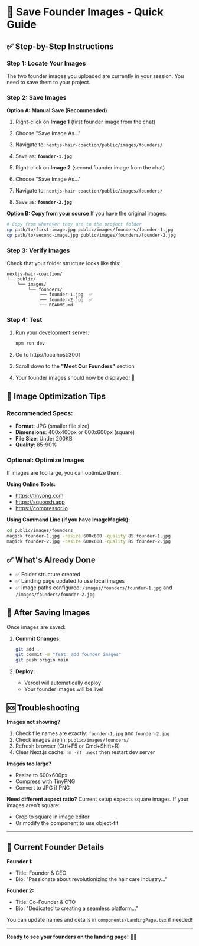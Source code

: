 # 📸 Save Founder Images - Quick Guide

## ✅ Step-by-Step Instructions

### **Step 1: Locate Your Images**
The two founder images you uploaded are currently in your session. You need to save them to your project.

### **Step 2: Save Images**

**Option A: Manual Save (Recommended)**
1. Right-click on **Image 1** (first founder image from the chat)
2. Choose "Save Image As..."
3. Navigate to: `nextjs-hair-coaction/public/images/founders/`
4. Save as: **`founder-1.jpg`**

5. Right-click on **Image 2** (second founder image from the chat)
6. Choose "Save Image As..."
7. Navigate to: `nextjs-hair-coaction/public/images/founders/`
8. Save as: **`founder-2.jpg`**

**Option B: Copy from your source**
If you have the original images:
```bash
# Copy from wherever they are to the project folder
cp path/to/first-image.jpg public/images/founders/founder-1.jpg
cp path/to/second-image.jpg public/images/founders/founder-2.jpg
```

### **Step 3: Verify Images**
Check that your folder structure looks like this:
```
nextjs-hair-coaction/
└── public/
    └── images/
        └── founders/
            ├── founder-1.jpg  ✅
            ├── founder-2.jpg  ✅
            └── README.md
```

### **Step 4: Test**
1. Run your development server:
   ```bash
   npm run dev
   ```

2. Go to http://localhost:3001

3. Scroll down to the **"Meet Our Founders"** section

4. Your founder images should now be displayed! 🎉

## 🎨 Image Optimization Tips

### **Recommended Specs:**
- **Format**: JPG (smaller file size)
- **Dimensions**: 400x400px or 600x600px (square)
- **File Size**: Under 200KB
- **Quality**: 85-90%

### **Optional: Optimize Images**
If images are too large, you can optimize them:

**Using Online Tools:**
- https://tinypng.com
- https://squoosh.app
- https://compressor.io

**Using Command Line (if you have ImageMagick):**
```bash
cd public/images/founders
magick founder-1.jpg -resize 600x600 -quality 85 founder-1.jpg
magick founder-2.jpg -resize 600x600 -quality 85 founder-2.jpg
```

## ✅ What's Already Done

- ✅ Folder structure created
- ✅ Landing page updated to use local images
- ✅ Image paths configured: `/images/founders/founder-1.jpg` and `/images/founders/founder-2.jpg`

## 🚀 After Saving Images

Once images are saved:

1. **Commit Changes:**
   ```bash
   git add .
   git commit -m "feat: add founder images"
   git push origin main
   ```

2. **Deploy:**
   - Vercel will automatically deploy
   - Your founder images will be live!

## 🆘 Troubleshooting

**Images not showing?**
1. Check file names are exactly: `founder-1.jpg` and `founder-2.jpg`
2. Check images are in: `public/images/founders/`
3. Refresh browser (Ctrl+F5 or Cmd+Shift+R)
4. Clear Next.js cache: `rm -rf .next` then restart dev server

**Images too large?**
- Resize to 600x600px
- Compress with TinyPNG
- Convert to JPG if PNG

**Need different aspect ratio?**
Current setup expects square images. If your images aren't square:
- Crop to square in image editor
- Or modify the component to use object-fit

---

## 📝 Current Founder Details

**Founder 1:**
- Title: Founder & CEO
- Bio: "Passionate about revolutionizing the hair care industry..."

**Founder 2:**
- Title: Co-Founder & CTO
- Bio: "Dedicated to creating a seamless platform..."

You can update names and details in `components/LandingPage.tsx` if needed!

---

**Ready to see your founders on the landing page!** 🎉💜
